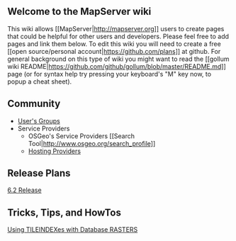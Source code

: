 ## Welcome to the MapServer wiki

This wiki allows [[MapServer|http://mapserver.org]] users to create pages that could be helpful for other users and developers.  Please feel free to add pages and link them below.  To edit this wiki you will need to create a free [[open source/personal account|https://github.com/plans]] at github.  For general background on this type of wiki you might want to read the [[gollum wiki README|https://github.com/github/gollum/blob/master/README.md]] page (or for syntax help try pressing your keyboard's "M" key now, to popup a cheat sheet).

## Community
* [User's Groups](/mapserver/mapserver/wiki/MUGs)
* Service Providers
  * OSGeo's Service Providers [[Search Tool|http://www.osgeo.org/search_profile]]
  * [Hosting Providers](/mapserver/mapserver/wiki/HostingProviders)

## Release Plans
[6.2 Release](/mapserver/mapserver/wiki/62ReleasePlan)

## Tricks, Tips, and HowTos
[Using TILEINDEXes with Database RASTERS](/mapserver/mapserver/wiki/DatabaseTileIndex)